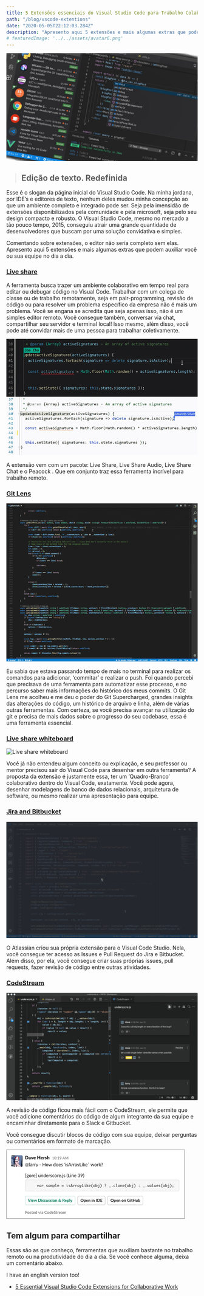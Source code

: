 ```yaml
---
title: 5 Extensões essenciais do Visual Studio Code para Trabalho Colaborativo
path: "/blog/vscode-extentions"
date: "2020-05-05T22:12:03.284Z"
description: "Apresento aqui 5 extensões e mais algumas extras que podem auxiliar você ou sua equipe no dia a dia."
# featuredImage: '../../assets/avatar6.png'
---
```


![Visual Studio Extentions](./vscode-base.jpg)

> ## Edição de texto. Redefinida

Esse é o slogan da página inicial do Visual Studio Code. Na minha jordana, por IDE’s e editores de texto, nenhum deles mudou minha concepção ao que um ambiente completo e integrado pode ser. Seja pela imensidão de extensões disponibilizados pela comunidade e pela microsoft, seja pelo seu design compacto e robusto. O Visual Studio Code, mesmo no mercado a tão pouco tempo, 2015, conseguiu atrair uma grande quantidade de desenvolvedores que buscam por uma solução convidativa e simples.

Comentando sobre extensões, o editor não seria completo sem elas. Apresento aqui 5 extensões e mais algumas extras que podem auxiliar você ou sua equipe no dia a dia.

### [Live share](https://marketplace.visualstudio.com/items?itemName=MS-vsliveshare.vsliveshare-pack)

A ferramenta busca trazer um ambiente colaborativo em tempo real para editar ou debugar código no Visual Code. Trabalhar com um colega de classe ou de trabalho remotamente, seja em pair-programming, revisão de código ou para resolver um problema específico da empresa não é mais um problema. Você se engana se acredita que seja apenas isso, não é um simples editor remoto. Você consegue também, conversar via chat, compartilhar seu servidor e terminal local! Isso mesmo, além disso, você pode até convidar mais de uma pessoa para trabalhar coletivamente.

![Live Share](./liveshare.gif)

A extensão vem com um pacote: Live Share, Live Share Audio, Live Share Chat e o Peacock . Que em conjunto traz essa ferramenta incrível para trabalho remoto.

### [Git Lens](https://marketplace.visualstudio.com/items?itemName=eamodio.gitlens)

![Git lens](./gitlens.gif)

Eu sabia que estava passando tempo de mais no terminal para realizar os comandos para adicionar, ‘commitar’ e realizar o push. Foi quando percebi que precisava de uma ferramenta para automatizar esse processo, e no percurso saber mais informações do histórico dos meus commits. O Git Lens me acolheu e me deu o poder do Git Supercharged, grandes insights das alterações do código, um histórico de arquivo e linha, além de várias outras ferramentas. Com certeza, se você precisa avançar na utilização do git e precisa de mais dados sobre o progresso do seu codebase, essa é uma ferramenta essencial.

### [Live share whiteboard](https://marketplace.visualstudio.com/items?itemName=MS-vsliveshare.vsliveshare-pack)

![Live share whiteboard](./live-share-whiteboard.gif)

Você já não entendeu algum conceito ou explicação, e seu professor ou mentor precisou sair do Visual Code para desenhar em outra ferramenta? A proposta da extensão é justamente essa, ter um ‘Quadro-Branco’ colaborativo dentro do Visual Code, exatamente. Você pode agora, desenhar modelagens de banco de dados relacionais, arquitetura de software, ou mesmo realizar uma apresentação para equipe.

### [Jira and Bitbucket](https://marketplace.visualstudio.com/items?itemName=Atlassian.atlascode)

![Jira and Bitbucket](./jira-bitbucket.gif)

O Atlassian criou sua própria extensão para o Visual Code Studio. Nela, você consegue ter acesso as Issues e Pull Request do Jira e Bitbucket. Além disso, por ela, você consegue criar suas próprias issues, pull requests, fazer revisão de código entre outras atividades.

### [CodeStream](https://marketplace.visualstudio.com/items?itemName=CodeStream.codestream)

![CodeStream](./codestream.gif)

A revisão de código ficou mais fácil com o CodeStream, ele permite que você adicione comentários do código de algum integrante da sua equipe e encaminhar diretamente para o Slack e Gitbucket.

Você consegue discutir blocos de código com sua equipe, deixar perguntas ou comentários em formato de marcação.

![Slack Share](./slack-share.png)

## Tem algum para compartilhar

Essas são as que conheço, ferramentas que auxiliam bastante no trabalho remoto ou na produtividade do dia a dia. Se você conhece alguma, deixa um comentário abaixo.

I have an english version too!

- [5 Essential Visual Studio Code Extensions for Collaborative Work](https://dev.to/dheyson/5-essential-visual-studio-code-extensions-for-collaborative-work-59ba)
